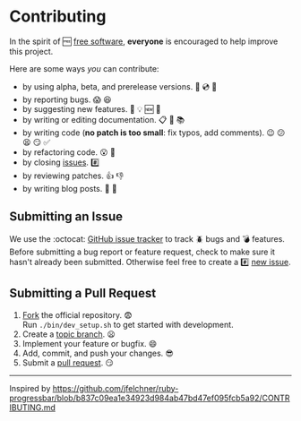 # Contributing

In the spirit of :free: [free software](http://www.fsf.org/licensing/essays/free-sw.html), **everyone** is encouraged to help improve this project.

Here are some ways *you* can contribute:

* by using alpha, beta, and prerelease versions. :floppy_disk: :cd: :egg:
* by reporting bugs. :scream: :laughing:
* by suggesting new features. :nose: :bulb: :new: :pizza:
* by writing or editing documentation. :clipboard: :orange_book: :books:
* by writing code (**no patch is too small**: fix typos, add comments). :wink: :confused: :tired_face: :smirk: :white_check_mark:
* by refactoring code. :open_mouth: :speak_no_evil:
* by closing [issues](https://github.com/TheFox/timr/issues). :hash:
* by reviewing patches. :+1: :-1:
* by writing blog posts. :memo: :newspaper:

## Submitting an Issue

We use the :octocat: [GitHub issue tracker](https://github.com/TheFox/timr/issues) to track :beetle: bugs and :bomb: features. Before submitting a bug report or feature request, check to make sure it hasn't already been submitted. Otherwise feel free to create a :hash: [new issue](https://github.com/TheFox/timr/issues/mew).

## Submitting a Pull Request

1. [Fork](https://help.github.com/articles/fork-a-repo/) the official repository. :fearful:  
  Run `./bin/dev_setup.sh` to get started with development.
2. Create a [topic branch](https://help.github.com/articles/creating-and-deleting-branches-within-your-repository/). :frowning:
3. Implement your feature or bugfix. :smile:
4. Add, commit, and push your changes. :sunglasses:
5. Submit a [pull request](https://help.github.com/articles/about-pull-requests/). :smirk:

---

Inspired by https://github.com/jfelchner/ruby-progressbar/blob/b837c09ea1e34923d984ab47bd47ef095fcb5a92/CONTRIBUTING.md
